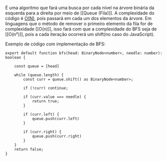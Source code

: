 É uma algoritmo que fará uma busca por cada nível na árvore binária da esquerda para a direita por meio de [[Queue (Fila)]]. A complexidade do código é [O(N)](O(N)), pois passará em cada um dos elementos da árvore. Em linguagens que o método de remover o primeiro elemento da fila for de complexidade [[O(n)]], isso fará com que a complexidade do BFS seja de [[O(n²)]], pois a cada iteração ocorrerá um shift(no caso do JavaScript).

Exemplo de código com implementação de BFS:
``` 
export default function bfs(head: BinaryNode<number>, needle: number): boolean {

	const queue = [head]  

	while (queue.length) {
		const curr = queue.shift() as BinaryNode<number>;
		
		if (!curr) continue;
		
		if (curr.value === needle) {
			return true;
		}
		
		if (curr.left) {
			queue.push(curr.left)
		}
			
		if (curr.right) {
			queue.push(curr.right)
		}
	}
	return false;
}
```
